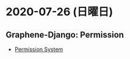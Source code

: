 # 2020-07-26 (日曜日)

## Graphene-Django: Permission

- [Permission System](https://github.com/graphql-python/graphene-django/issues/79)